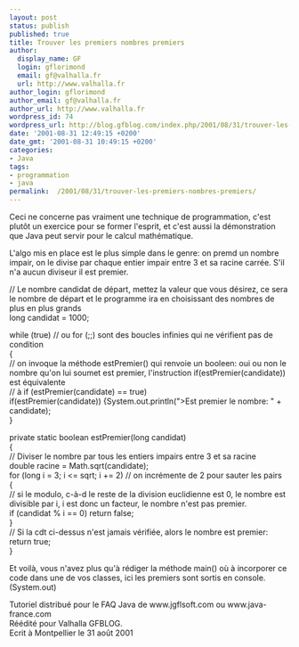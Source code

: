 ```yaml
---
layout: post
status: publish
published: true
title: Trouver les premiers nombres premiers
author:
  display_name: GF
  login: gflorimond
  email: gf@valhalla.fr
  url: http://www.valhalla.fr
author_login: gflorimond
author_email: gf@valhalla.fr
author_url: http://www.valhalla.fr
wordpress_id: 74
wordpress_url: http://blog.gfblog.com/index.php/2001/08/31/trouver-les-premiers-nombres-premiers/
date: '2001-08-31 12:49:15 +0200'
date_gmt: '2001-08-31 10:49:15 +0200'
categories:
- Java
tags:
- programmation
- java
permalink:  /2001/08/31/trouver-les-premiers-nombres-premiers/
---
```

<p>Ceci ne concerne pas vraiment une technique de programmation, c'est plut&ocirc;t un exercice pour se former l'esprit, et c'est aussi la d&eacute;monstration que Java peut servir pour le calcul math&eacute;matique.</p>
<p>L'algo mis en place est le plus simple dans le genre: on premd un nombre impair, on le divise par chaque entier impair entre 3 et sa racine carr&eacute;e. S'il n'a aucun diviseur il est premier.</p>
<p class="Code">// Le nombre candidat de d&eacute;part, mettez la valeur que vous d&eacute;sirez, ce sera le nombre de d&eacute;part et le programme ira en choisissant des nombres de plus en plus grands<br />
  long candidat = 1000;</p>
<p class="Code">while (true) // ou for (;;) sont des boucles infinies qui ne v&eacute;rifient pas de condition<br />
  {<br />
  // on invoque la m&eacute;thode estPremier() qui renvoie un booleen: oui ou non le nombre qu'on lui soumet est premier, l'instruction if(estPremier(candidate)) est &eacute;quivalente<br />
  // &agrave; if (estPremier(candidate) == true)<br />
  if(estPremier(candidate)) {System.out.println(&quot;&gt;Est premier le nombre: &quot; + candidate); <br />
  }</p>
<p class="Code">private static boolean estPremier(long candidat)<br />
  {<br />
  // Diviser le nombre par tous les entiers impairs entre 3 et sa racine<br />
  double racine = Math.sqrt(candidate);<br />
  for (long i = 3; i &lt;= sqrt; i += 2) // on incr&eacute;mente de 2 pour sauter les pairs<br />
  { <br />
  // si le modulo, c-&agrave;-d le reste de la division euclidienne est 0, le nombre est divisible par i, i est donc un facteur, le nombre n'est pas premier.<br />
  if (candidat % i == 0) return false;<br />
  } <br />
  // Si la cdt ci-dessus n'est jamais v&eacute;rifi&eacute;e, alors le nombre est premier:<br />
  return true;<br />
  }</p>
<p>Et voil&agrave;, vous n'avez plus qu'&agrave; r&eacute;diger la m&eacute;thode main() o&ugrave; &agrave; incorporer ce code dans une de vos classes, ici les premiers sont sortis en console. (System.out)</p>
<p>Tutoriel distribu&eacute; pour le FAQ Java de www.jgflsoft.com ou www.java-france.com<br />
  R&eacute;&eacute;dit&eacute; pour Valhalla GFBLOG. <br />
  Ecrit &agrave; Montpellier le 31 ao&ucirc;t 2001</p>
